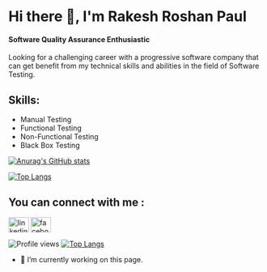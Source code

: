 

# Hi there 👋, I'm Rakesh Roshan Paul
#### Software Quality Assurance Enthusiastic

Looking for a challenging career with a progressive software company that can get benefit from my technical skills and abilities in the field of Software Testing.


## Skills: 

- Manual Testing
- Functional Testing 
- Non-Functional Testing 
- Black Box Testing 

[![Anurag's GitHub stats](https://github-readme-stats.vercel.app/api?username=Rakesh6430)](https://github.com/anuraghazra/github-readme-stats)

[![Top Langs](https://github-readme-stats.vercel.app/api/top-langs/?username=Rakesh6430=true)](https://github.com/anuraghazra/github-readme-stats)
## You can connect with me :

<p align="left">
<a href="https://www.linkedin.com/in/rakesh-roshan-paul-343939143/" target="blank"><img align="center" src="https://raw.githubusercontent.com/rahuldkjain/github-profile-readme-generator/master/src/images/icons/Social/linked-in-alt.svg" alt="linkedin" height="30" width="40" /></a>
<a href="https://www.facebook.com/rakesh.roshanpaul" target="blank"><img align="center" src="https://raw.githubusercontent.com/rahuldkjain/github-profile-readme-generator/master/src/images/icons/Social/facebook.svg" alt="facebook" height="30" width="40" /></a>
</p>


![Profile views](https://gpvc.arturio.dev/Rakesh6430) 
[![Top Langs](https://github-readme-stats.vercel.app/api/top-langs/?username=Rakesh6430&hide_progress=true)](https://github.com/anuraghazra/github-readme-stats)




- 🔭 I’m currently working on this page. 




